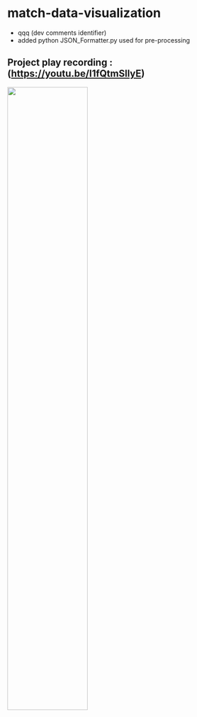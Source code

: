 # match-data-visualization

- qqq (dev comments identifier)
- added python JSON_Formatter.py used for pre-processing


## Project play recording : (https://youtu.be/I1fQtmSllyE)

<div align="left">
      <a href="https://youtu.be/I1fQtmSllyE">
     <img 
      src="https://youtu.be/I1fQtmSllyE/0.jpg" 
      alt="" 
      style="width:60%;">
      </a>
    </div>

